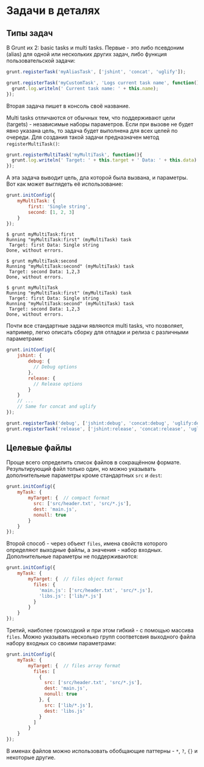 Задачи в деталях
================

Типы задач
----------

В Grunt их 2: basic tasks и multi tasks. Первые - это либо псевдоним (alias) для одной или нескольких других задач, либо функция пользовательской задачи:

```javascript
grunt.registerTask('myAliasTask', ['jshint', 'concat', 'uglify']);
```

```javascript
grunt.registerTask('myCustomTask', 'Logs current task name', function(){
  grunt.log.writeln(' Current task name: ' + this.name);
});
```
Вторая задача пишет в консоль своё название.

Multi tasks отличаются от обычных тем, что поддерживают цели (targets) - независимые наборы параметров. Если при вызове не будет явно указана цель, то задача будет выполнена для всех целей по очереди. Для создания такой задачи предназначен метод ```registerMultiTask()```:

```javascript
grunt.registerMultiTask('myMultiTask', function(){
  grunt.log.writeln(' Target: ' + this.target + ' Data: ' + this.data); 
});
```

А эта задача выводит цель, дла которой была вызвана, и параметры. Вот как может выглядеть её использование:

```javascript
grunt.initConfig({
    myMultiTask: {
        first: 'Single string',
        second: [1, 2, 3]
    }
});
```

```
$ grunt myMultiTask:first
Running "myMultiTask:first" (myMultiTask) task
 Target: first Data: Single string
Done, without errors.

$ grunt myMultiTask:second
Running "myMultiTask:second" (myMultiTask) task
 Target: second Data: 1,2,3
Done, without errors.

$ grunt myMultiTask
Running "myMultiTask:first" (myMultiTask) task
 Target: first Data: Single string
Running "myMultiTask:second" (myMultiTask) task
 Target: second Data: 1,2,3
Done, without errors.
```

Почти все стандартные задачи являются multi tasks, что позволяет, например, легко описать сборку для отладки и релиза с различными параметрами:

```javascript
grunt.initConfig({
    jshint: {
        debug: {
          // Debug options 
        },
        release: {
          // Release options
        }
    }
    // ... 
    // Same for concat and uglify    
});

grunt.registerTask('debug', ['jshint:debug', 'concat:debug', 'uglify:debug']);
grunt.registerTask('release', ['jshint:release', 'concat:release', 'uglify:release']);
```

Целевые файлы
-------------

Проще всего определить список файлов в сокращённом формате. Результирующий файл только один, но можно указывать дополнительные параметры кроме стандартных ```src``` и ```dest```:

```javascript
grunt.initConfig({
    myTask: {
        myTarget: {  // сompact format
          src: ['src/header.txt', 'src/*.js'],
          dest: 'main.js',
          nonull: true
        }
    }
});
```

Второй способ - через объект ```files```, имена свойств которого определяют выходные файлы, а значения - набор входных. Дополнительные параметры не поддерживаются:

```javascript
grunt.initConfig({
    myTask: {
        myTarget: {  // files object format
          files: {
            'main.js': ['src/header.txt', 'src/*.js'],
            'libs.js': ['lib/*.js']
          }  
        }
    }
});
```

Третий, наиболее громоздкий и при этом гибкий - c помощью массива ```files```. Можно указывать несколько групп соответсвия выходного файла набору входных со своими параметрами:

```javascript
grunt.initConfig({
    myTask: {
        myTarget: {  // files array format
          files: [
            {
              src: ['src/header.txt', 'src/*.js'],
              dest: 'main.js',
              nonull: true
            }, {
              src: ['lib/*.js'],
              dest: 'libs.js'
            }  
          ]  
        }
    }
});
```

В именах файлов можно использовать обобщающие паттерны - ```*```, ```?```, ```{}``` и некоторые другие.



